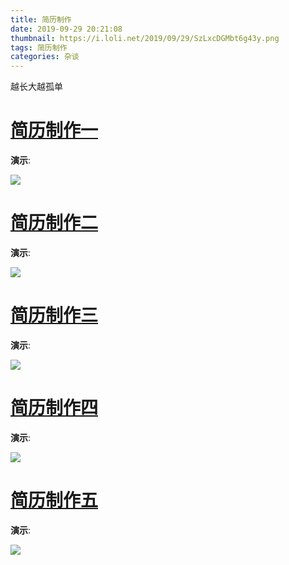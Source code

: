 ```yaml
---
title: 简历制作
date: 2019-09-29 20:21:08
thumbnail: https://i.loli.net/2019/09/29/SzLxcDGMbt6g43y.png
tags: 简历制作
categories: 杂谈
---
```

越长大越孤单

<!--more-->

# [简历制作一](http://jianli.sqdxwz.com)

**演示**:

<a href="https://sm.ms/image/54mpnv6RDh9toya" target="_blank"><img src="https://i.loli.net/2019/08/19/54mpnv6RDh9toya.png" ></a>

# [简历制作二](https://www.farbox.com/service/app/~resume?utm_source=qdan.me#/)

**演示**:

<a href="https://sm.ms/image/F5yb9BK4THJrYep" target="_blank"><img src="https://i.loli.net/2019/08/19/F5yb9BK4THJrYep.png" ></a>

# [简历制作三](https://www.visualcv.com/resume-templates/)

**演示**:

<a href="https://sm.ms/image/wkWlg7bc1ur3CJY" target="_blank"><img src="https://i.loli.net/2019/08/19/wkWlg7bc1ur3CJY.png" ></a>

# [简历制作四](https://cvmkr.com/?utm_source=qdan.me#/)

**演示**:

<a href="https://sm.ms/image/ZhbDMdN83pvIzwY" target="_blank"><img src="https://i.loli.net/2019/08/19/ZhbDMdN83pvIzwY.png" ></a>

# [简历制作五](https://github.com/apachecn/LxxyxResume)

**演示**:

<a href="https://sm.ms/image/BL6ynQTMPkUf2sh" target="_blank"><img src="https://i.loli.net/2019/08/21/BL6ynQTMPkUf2sh.png" ></a>